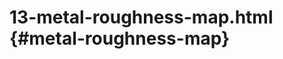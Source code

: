 # 13-metal-roughness-map.html {#metal-roughness-map}

<Example filename="13-metal-roughness-map" />

